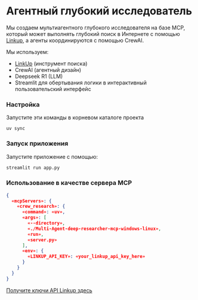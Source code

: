 # Агентный глубокий исследователь

Мы создаем мультиагентного глубокого исследователя на базе MCP, который может выполнять глубокий поиск в Интернете с помощью [Linkup](https://www.linkup.so/), а агенты координируются с помощью CrewAI.

Мы используем:

- [LinkUp](https://www.linkup.so/) (инструмент поиска)
- CrewAI (агентный дизайн)
- Deepseek R1 (LLM)
- Streamlit для обертывания логики в интерактивный пользовательский интерфейс

### Настройка

Запустите эти команды в корневом каталоге проекта

```
uv sync
```


### Запуск приложения

Запустите приложение с помощью:

```bash
streamlit run app.py
```

### Использование в качестве сервера MCP

```json
{
  «mcpServers»: {
    «crew_research»: {
      «command»: «uv»,
      «args»: [
        «--directory»,
        «./Multi-Agent-deep-researcher-mcp-windows-linux»,
        «run»,
        «server.py»
      ],
      «env»: {
        «LINKUP_API_KEY»: «your_linkup_api_key_here»
      }
    }
  }
}
```
[Получите ключи API Linkup здесь](https://www.linkup.so/)
